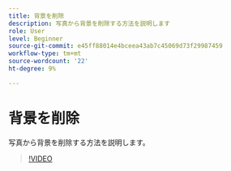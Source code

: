 ```yaml
---
title: 背景を削除
description: 写真から背景を削除する方法を説明します
role: User
level: Beginner
source-git-commit: e45ff88014e4bceea43ab7c45069d73f29987459
workflow-type: tm+mt
source-wordcount: '22'
ht-degree: 9%

---
```


# 背景を削除

写真から背景を削除する方法を説明します。

>[!VIDEO](https://video.tv.adobe.com/v/3420220?quality=12&learn=on&hidetitle=true)
